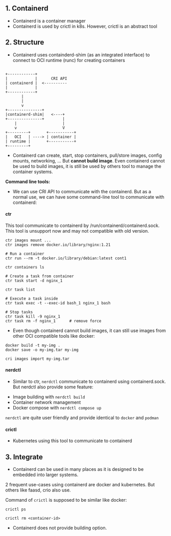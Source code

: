 ## 1. Containerd

- Containerd is a container manager
- Containerd is used by crictl in k8s. However, crictl is an abstract tool

## 2. Structure

- Containerd uses containderd-shim (as an integrated interface) to connect to OCI runtime (runc) for creating containers

```

+------------+
|            |      CRI API
| containerd |  <----------
|            |
+------------+
       |
       |
       v
+---------------+
|containerd-shim|   <----+
+---------------+        |
    |                    |
    v                    V
+---------+       +-----------+
|   OCI   | ----> | container |
| runtime |       +-----------+
+---------+

```

- Containerd can create, start, stop containers, pull/store images, config mounts, networking, ... But **cannot build image**. Even containerd cannot be used to build images, it is still be used by others tool to manage the container systems.

**Command line tools:**

- We can use CRI API to communicate with the containerd. But as a normal use, we can have some command-line tool to communicate with containerd:

#### ctr

This tool communicate to containerd by /run/containerd/containerd.sock. This tool is unsupport now and may not compatible with old version.

```
ctr images mount ...
ctr images remove docker.io/library/nginx:1.21

# Run a container
ctr run --rm -t docker.io/library/debian:latest cont1

ctr containers ls

# Create a task from container
ctr task start -d nginx_1

ctr task list

# Execute a task inside
ctr task exec -t --exec-id bash_1 nginx_1 bash

# Stop tasks
ctr task kill -9 nginx_1
ctr task rm -f nginx_1      # remove force

```

- Even though containerd cannot build images, it can still use images from other OCI compatible tools like docker:

```
docker build -t my-img .
docker save -o my-img.tar my-img

cri images import my-img.tar
```

#### nerdctl

- Similar to ctr, `nerdctl` communicate to containerd using containerd.sock. But nerdctl also provide some feature:

* Image building with `nerdctl build`
* Container network management
* Docker compose with `nerdctl compose up`

`nerdctl` are quite user friendly and provide identical to `docker` and `podman`

#### crictl

- Kubernetes using this tool to communicate to containerd

## 3. Integrate

- Containerd can be used in many places as it is designed to be embedded into larger systems.

2 frequent use-cases using containerd are docker and kubernetes. But others like faasd, crio also use.

Command of `crictl` is supposed to be similar like docker:

```
crictl ps

crictl rm <container-id>
```

- Containerd does not provide building option.
